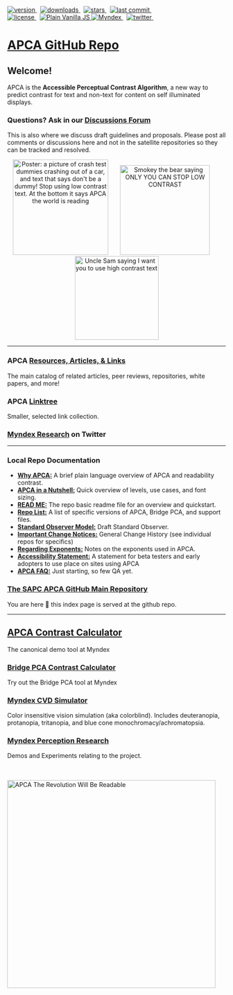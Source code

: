 <p align="left" class="por" style="margin: -36px 0 12px">
<a href="https://npmjs.org/package/apca-w3">
<img src="https://badgen.net/npm/v/apca-w3?color=3000c0&icon=npm" alt="version" />
</a> &nbsp;

<a href="https://npmjs.org/package/apca-w3">
<img src="https://badgen.net/npm/dt/apca-w3?color=6000b0&icon=npm" alt="downloads" />
</a> &nbsp;

<a href="https://github.com/Myndex/SAPC-APCA">
<img src="https://badgen.net/github/stars/Myndex/SAPC-APCA/" alt="stars" />
</a> &nbsp; 
  
<a href="https://github.com/Myndex/SAPC-APCA">
<img src="https://badgen.net/github/last-commit/Myndex/SAPC-APCA/?icon=github" alt="last commit" />
</a> &nbsp;
  <br>
<a href="https://github.com/Myndex/SAPC-APCA/blob/master/LICENSE.md">
<img src="https://badgen.net/badge/license/Beta Non-Com?icon=github&color=BB5FD1" alt="license" />
</a> &nbsp;

<a href="">
<img src="https://badgen.net/badge/JS/Vanilla/889900" alt="Plain Vanilla JS" />
</a>
  
<a href="https://git.myndex.com">
<img src="https://badgen.net/badge/Myndex/Research/3300aa" alt="Myndex" />
</a> &nbsp;
  
<a href="https://twitter.com/MyndexResearch">
<img src="https://badgen.net/badge/@/MyndexResearch?icon=twitter" alt="twitter" />
</a> &nbsp;

</p>

# [APC<span class="flipH">A</span> GitHub Repo](https://github.com/Myndex/SAPC-APCA)

## Welcome! 
APCA is the **Accessible Perceptual Contrast Algorithm**, a new way to predict contrast for text and non-text for content on self illuminated displays.

### Questions? Ask in our [Discussions Forum](https://github.com/Myndex/SAPC-APCA/discussions)
This is also where we discuss draft guidelines and proposals. Please post all comments or discussions here and not in the satellite repositories so they can be tracked and resolved.

<p align="center">
<img width='220' alt="Poster: a picture of crash test dummies crashing out of a car, and text that says don't be a dummy! Stop using low contrast text. At the bottom it says APCA the world is reading" src='https://user-images.githubusercontent.com/42009457/161151275-7c4feea7-888a-43f1-a9c0-7504afaac258.png'>  &nbsp;&nbsp;&nbsp;&nbsp;&nbsp;&nbsp;<img  width='207' alt='Smokey the bear saying  ONLY YOU CAN STOP LOW CONTRAST' src='https://user-images.githubusercontent.com/42009457/161151536-a0add333-161e-482d-a99a-d1d076c75daf.png'>&nbsp;&nbsp;&nbsp;&nbsp;&nbsp;&nbsp;<img  width='193' alt='Uncle Sam saying I want you to use high contrast text' src='https://user-images.githubusercontent.com/42009457/161151222-74fb81af-f87b-4d7c-a41c-756e1ee3056f.png'> 
<br>
</p>
  
---
### APCA [Resources, Articles, & Links](https://git.myndex.com)
The main catalog of related articles, peer reviews, repositories, white papers, and more!
### APCA [Linktree](https://linktr.ee/Myndex)
Smaller, selected link collection.
### [Myndex Research](https://twitter.com/MyndexResearch) on Twitter
---
### Local Repo Documentation
- [**Why APCA:**](/documentation/WhyAPCA.md) A brief plain language overview of APCA and readability contrast.
- [**APCA in a Nutshell:**](/documentation/APCA_in_a_Nutshell.md) Quick overview of levels, use cases, and font sizing.
- [**READ ME:**](/documentation/README.md) The repo basic readme file for an overview and quickstart.
- [**Repo List:**](/documentation/repoList.md) A list of specific versions of APCA, Bridge PCA, and support files.
- [**Standard Observer Model:**](/documentation/StandardObserverModel.md) Draft Standard Observer.
- [**Important Change Notices:**](/documentation/ImportantChangeNotices.md) General Change History (see individual repos for specifics)
- [**Regarding Exponents:**](/documentation/regardingexponents.md) Notes on the exponents used in APCA.
- [**Accessibility Statement:**](/documentation/accessibilitystatement.md) A statement for beta testers and early adopters to use place on sites using APCA 
- [**APCA FAQ:**](/documentation/APCA_FAQ) Just starting, so few QA yet.
### [The SAPC APCA GitHub Main Repository](https://github.com/Myndex/SAPC-APCA#apca--sapc--sacam-primary-repository)
You are here 🔽 this index page is served at the github repo.

---
## [APCA Contrast Calculator](https://www.myndex.com/APCA/)
The canonical demo tool at Myndex
### [Bridge PCA Contrast Calculator](https://www.myndex.com/BPCA/)
Try out the Bridge PCA tool at Myndex
### [Myndex CVD Simulator](https://www.myndex.com/CVD/)
Color insensitive vision simulation (aka colorblind). Includes deuteranopia, protanopia, tritanopia, and blue cone monochromacy/achromatopsia.
### [Myndex Perception Research](https://www.myndex.com/WEB/Perception)
Demos and Experiments relating to the project.

<br><br>
<img src="/images/APCAcolor4.png" width="480" alt="APCA The Revolution Will Be Readable">

